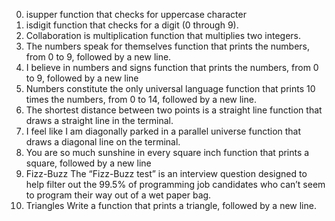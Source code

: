 0. isupper  function that checks for uppercase character
1. isdigit  function that checks for a digit (0 through 9).
2. Collaboration is multiplication  function that multiplies two integers.
3. The numbers speak for themselves   function that prints the numbers, from 0 to 9, followed by a new line.
4. I believe in numbers and signs   function that prints the numbers, from 0 to 9, followed by a new line
5. Numbers constitute the only universal language  function that prints 10 times the numbers, from 0 to 14, followed by a new line.
6. The shortest distance between two points is a straight line  function that draws a straight line in the terminal.
7. I feel like I am diagonally parked in a parallel universe  function that draws a diagonal line on the terminal.
8. You are so much sunshine in every square inch  function that prints a square, followed by a new line
9. Fizz-Buzz  The “Fizz-Buzz test” is an interview question designed to help filter out the 99.5% of programming job candidates who can’t seem to program their way out of a wet paper bag.
10. Triangles  Write a function that prints a triangle, followed by a new line.
